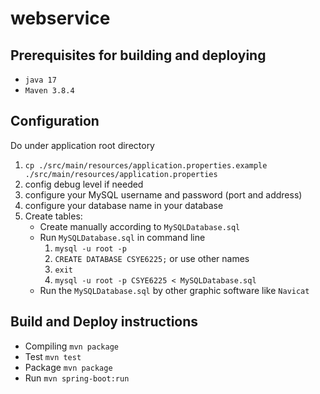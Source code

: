 # webservice

## Prerequisites for building and deploying
+ `java 17`
+ `Maven 3.8.4`

## Configuration
Do under application root directory
1. `cp ./src/main/resources/application.properties.example ./src/main/resources/application.properties`
2. config debug level if needed
3. configure your MySQL username and password (port and address)
4. configure your database name in your database
5. Create tables:
    + Create manually according to `MySQLDatabase.sql`
    + Run `MySQLDatabase.sql` in command line
      1. `mysql -u root -p`
      2. `CREATE DATABASE CSYE6225;` or use other names
      3. `exit`
      4. `mysql -u root -p CSYE6225 < MySQLDatabase.sql`
    + Run the `MySQLDatabase.sql` by other graphic software like `Navicat`

## Build and Deploy instructions
+ Compiling `mvn package`
+ Test `mvn test`
+ Package `mvn package`
+ Run `mvn spring-boot:run`
